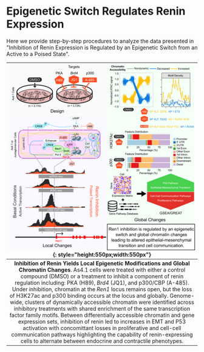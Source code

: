 # Epigenetic Switch Regulates Renin Expression

Here we provide step-by-step procedures to analyze the data presented in "Inhibition of Renin Expression is Regulated by an Epigenetic Switch from an Active to a Poised State".


| ![graphical_abstract.png](docs/img/graphical_abstract.png){: style="height:550px;width:550px"} |
|:--:|
| **Inhibition of Renin Yields Local Epigenetic Modifications and Global Chromatin Changes**. As4.1 cells were treated with either a control compound (DMSO) or a treatment to inhibit a component of renin regulation including: PKA (H89), *Brd4* (JQ1), and p300/CBP (A-485). Under inhibition, chromatin at the *Ren1* locus remains open, but the loss of H3K27ac and p300 binding occurs at the locus and globally. Genome-wide, clusters of dynamically accessible chromatin were identified across inhibitory treatments with shared enrichment of the same transcription factor family motifs. Between differentially accessible chromatin and gene expression sets, inhibition of renin led to increases in EMT and P53 activation with concomittant losses in proliferative and cell-cell communication pathways highlighting the capability of renin-expressing cells to alternate between endocrine and contractile phenotypes. |

